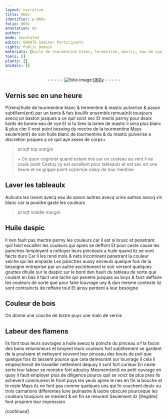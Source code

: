 ```yaml
---
layout: narrative
title: 060v
identifier: p-060v
folio: 060v
annotation: no
author:
mode: annotated
editor: GR8975 Seminar Participants
rights: Public Domain
materials: [huile de tourmentine blanc, termentine, mastic, eau de vye, tourmentine, huile blanc de tourmentine, tour mentine, eau de savon, urine, vin blanc, Huile daspic, huile, huile sur le daspic, boys, bois, bistre]
tools: []
plants: []
animals: []
---
```


<div class="folio" align="center">- - - - - <a href="http://gallica.bnf.fr/ark:/12148/btv1b9059316c/f126.item" target="_blank"><img src="https://cu-mkp.github.io/2017-workshop-edition/assets/photo-icon.png" alt="folio image: " style="display:inline-block; margin-bottom:-3px;"/>060v</a> - - - - - </div>    

## Vernis sec en une heure

 
P{rens}<span class="m">huile de tourmentine blanc</span> & <span class="m">termentine</span> & <span class="m">mastic</span> pulverise & passe subtillem{ent} par un tamis & fais bouillir ensemble remua{n}t tousjours avecq un baston jusques a ce quil soict sec Et mects parmy pour deulx liards de bonne <span class="m">eau de vye</span> Et si tu tires la larme de <span class="m">mastic</span> il sera plus blanc & plus cler Il nest point besoing dy mectre de la <span class="m">tourmentine</span> Mays seulem{ent} de son <span class="m">huile blanc de tourmentine</span> & du <span class="m">mastic</span> pulverise a discretion jusques a ce quil aye asses de corps\+
 
> *at left top margin*
> 
>   \+ Ce quon cognoist quand estant mis sur un costeau au vent il ne coule point Cestuy cy est excellent pour tableaulx et est sec en une heure et ne grippe point co{mm}e celuy de <span class="m">tour mentine</span>
    

## Laver les tableaulx

 
Aulcuns les lavent avecq <span class="m">eau de savon</span> aultres avecq <span class="m">urine</span> aultres avecq <span class="m">vin blanc</span> car la pouldre gaste les couleurs
 
> *at left middle margin*
> 
>    

## <span class="m">Huile daspic</span>

 
Il nen fault pas mectre parmy les couleurs car il est si brusc et penetrant quil faict escailler les couleurs qui apres se deffont Et pour ceste cause les <span class="pro">painctres</span> lemployent a nettoyer leurs pinceaulx a <span class="m">huile</span> quand ilz se sont faicts durs Car il les rend mols & nets incontinent penetrant la couleur seiche qui les empaste Les <span class="pro">painctres</span> aussy envieulx quelque fois de la besoigne entreprise par un aultre secretement le soir versent quelques gouttes d<span class="m">huile sur le daspic</span> sur le bord den hault du tableau de sorte que coulant en bas il faict une tache qui penetre jusques au <span class="m">boys</span> & faict deffaire les couleurs de sorte que pour faire louvrage uny & dun mesme contexte ilz sont contraincts de reffaire tout Et ainsy perdent a leur besoigne

   

## Couleur de <span class="m">bois</span>

 
On donne une couche de <span class="m">bistre</span> puys une main de vernis
   

## Labeur des <span class="pl">flamens</span>

 
Ils font tous leurs ouvrages a <span class="m">huile</span> avecq la poincte du pinceau a f la facon des bons enlumineurs et broyent leurs couleurs fort subtillement se gardent de la poulsiere et nettoyent souvent leur pinceau des bouts de poil que quelque fois ilz laissent pource que cela demeurant sur louvrage il cela il empescheroit de travailler nettement dequoy il sont fort curieux En ceste sorte leur labeur se monstre fort adoulcy Mesmem{ent} en petit ouvrage en quoy il fault employer plus de diligence pource quil se voict de plus pres Ils achevent communem le front puys les yeulx apres le nes en fin la bouche et le reste Mays ilz ne font pas comme quelques uns qui fo couchent deulx ou trois carnations differentes lune jaulnastre & lautre obscure pourceque les couleurs tousjours se meslent & en fin se meurent Seulement ilz [illegible] font proprem leur impression

*[continued]*
 